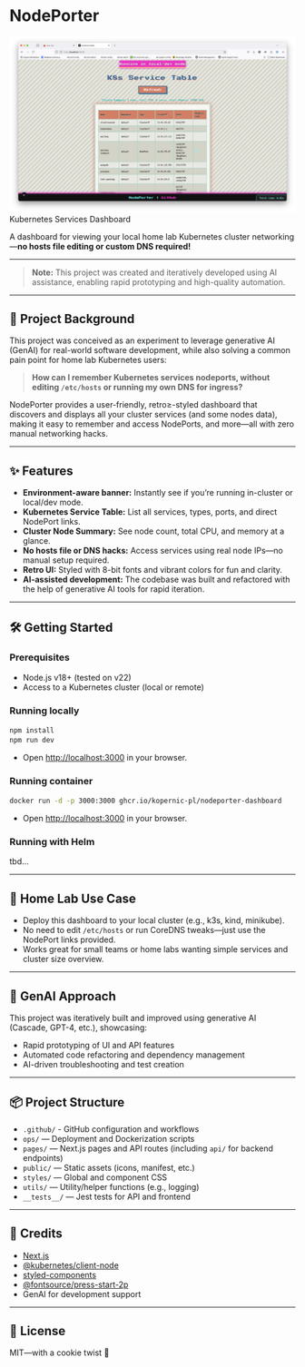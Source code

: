 # NodePorter

![App Screenshot](./app-screenshot.png)
 Kubernetes Services Dashboard

A dashboard for viewing your local home lab Kubernetes cluster networking—**no hosts file editing or custom DNS required!**

---

> **Note:** This project was created and iteratively developed using AI assistance, enabling rapid prototyping and high-quality automation.

---

## 🚀 Project Background

This project was conceived as an experiment to leverage generative AI (GenAI) for real-world software development, while also solving a common pain point for home lab Kubernetes users:

> **How can I remember Kubernetes services nodeports, without editing `/etc/hosts` or running my own DNS for ingress?**

NodePorter provides a user-friendly, retro≥-styled dashboard that discovers and displays all your cluster services (and some nodes data), making it easy to remember and access NodePorts, and more—all with zero manual networking hacks.

---

## ✨ Features

- **Environment-aware banner:** Instantly see if you’re running in-cluster or local/dev mode.
- **Kubernetes Service Table:** List all services, types, ports, and direct NodePort links.
- **Cluster Node Summary:** See node count, total CPU, and memory at a glance.
- **No hosts file or DNS hacks:** Access services using real node IPs—no manual setup required.
- **Retro UI:** Styled with 8-bit fonts and vibrant colors for fun and clarity.
- **AI-assisted development:** The codebase was built and refactored with the help of generative AI tools for rapid iteration.

---

## 🛠️ Getting Started

### Prerequisites

- Node.js v18+ (tested on v22)
- Access to a Kubernetes cluster (local or remote)

### Running locally

```sh
npm install
npm run dev
```

- Open [http://localhost:3000](http://localhost:3000) in your browser.

### Running container

```sh
docker run -d -p 3000:3000 ghcr.io/kopernic-pl/nodeporter-dashboard
```

- Open [http://localhost:3000](http://localhost:3000) in your browser.

### Running with Helm

tbd...

---

## 🏡 Home Lab Use Case

- Deploy this dashboard to your local cluster (e.g., k3s, kind, minikube).
- No need to edit `/etc/hosts` or run CoreDNS tweaks—just use the NodePort links provided.
- Works great for small teams or home labs wanting simple services and cluster size overview.

---

## 🤖 GenAI Approach

This project was iteratively built and improved using generative AI (Cascade, GPT-4, etc.), showcasing:

- Rapid prototyping of UI and API features
- Automated code refactoring and dependency management
- AI-driven troubleshooting and test creation

---

## 📦 Project Structure

- `.github/` - GitHub configuration and workflows
- `ops/` — Deployment and Dockerization scripts
- `pages/` — Next.js pages and API routes (including `api/` for backend endpoints)
- `public/` — Static assets (icons, manifest, etc.)
- `styles/` — Global and component CSS
- `utils/` — Utility/helper functions (e.g., logging)
- `__tests__/` — Jest tests for API and frontend


---

## 🙏 Credits

- [Next.js](https://nextjs.org/)
- [@kubernetes/client-node](https://github.com/kubernetes-client/javascript)
- [styled-components](https://styled-components.com/)
- [@fontsource/press-start-2p](https://fontsource.org/fonts/press-start-2p)
- GenAI for development support

---

## 📝 License

MIT—with a cookie twist 🍪

